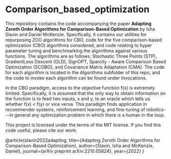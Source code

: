 # Comparison_based_optimization
This repository contains the code accompanying the paper __Adapting Zeroth Order Algorithms for Comparison-Based Optimization__ by Isha Slavin and Daniel McKenzie. Specifically, it contains our utilities for repurposing ZOO algorithms for CBO, code for the five comparison-based optimization (CBO) algorithms considered, and code relating to hyper parameter tuning and benchmarking the algorithms against various functions. The algorithms are as follows: Stochastic Three Points (STP), GradientLess Descent (GLD), SignOPT, Sparcity - Aware Comparison Based Optimization (SCOBO), and Covariance Matrix Adaptation (CMA). The code for each algorithm is located in the Algorithms subfolder of this repo, and the code to invoke each algorithm can be found under Invocations.

In the CBO paradigm, access to the objective function f(x) is extremely limited. Specifically, it is assumed that the only way to obtain information on the function is to feed two inputs, x and y, to an oracle which tells us whether f(x) < f(y) or vice versa. This paradigm finds application in recommender systems, reinforcement learning, and fine-tuning of robotics---in general any optimization problem in which there is a human in the loop.

This project is licensed under the terms of the MIT license. If you find this code useful, please cite our work:

@article{slavin2022adapting,
  title={Adapting Zeroth Order Algorithms for Comparison-Based Optimization},
  author={Slavin, Isha and McKenzie, Daniel},
  journal={arXiv preprint arXiv:2210.05824},
  year={2022}
}

